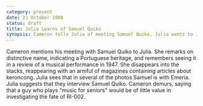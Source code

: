 ```yaml
---
category: present
date: 21 October 1988
status: draft
title: Julia Learns of Samuel Quiko
synopsis: Cameron tells Julia of meeting Samuel Quiko. Julia wants to interview him, but Cameron dismisses the suggestion as a waste of time. 
---
```


Cameron
mentions his meeting with Samuel Quiko to Julia. She remarks on distinctive
name, indicating a Portuguese heritage, and remembers seeing it in a
review of a musical performance in 1947. She disappears into the stacks,
reappearing with an armful of magazines containing articles about
keroncong. Julia sees that in several of the photos Samuel is with
Emeria. Julia suggests that they interview Samuel Quiko. Cameron demurs,
saying that a guy who plays "music for seniors" would be of little value
in investigating the fate of RI-002.
